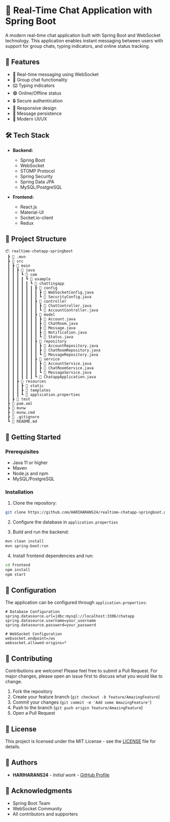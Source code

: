 # 🚀 Real-Time Chat Application with Spring Boot

A modern real-time chat application built with Spring Boot and WebSocket technology. This application enables instant messaging between users with support for group chats, typing indicators, and online status tracking.

## 🌟 Features

- 💬 Real-time messaging using WebSocket
- 👥 Group chat functionality
- ⌨️ Typing indicators
- 🟢 Online/Offline status
- 🔒 Secure authentication
- 📱 Responsive design
- 🔄 Message persistence
- 🎨 Modern UI/UX

## 🛠️ Tech Stack

- **Backend:**
  - Spring Boot
  - WebSocket
  - STOMP Protocol
  - Spring Security
  - Spring Data JPA
  - MySQL/PostgreSQL

- **Frontend:**
  - React.js
  - Material-UI
  - Socket.io-client
  - Redux

## 📁 Project Structure

```
📦 realtime-chatapp-springboot
 ┣ 📂 .mvn
 ┣ 📂 src
 ┃ ┣ 📂 main
 ┃ ┃ ┣ 📂 java
 ┃ ┃ ┃ ┗ 📂 com
 ┃ ┃ ┃ ┃ ┗ 📂 example
 ┃ ┃ ┃ ┃ ┃ ┗ 📂 chattingapp
 ┃ ┃ ┃ ┃ ┃ ┃ ┣ 📂 config
 ┃ ┃ ┃ ┃ ┃ ┃ ┃ ┣ 📜 WebSocketConfig.java
 ┃ ┃ ┃ ┃ ┃ ┃ ┃ ┗ 📜 SecurityConfig.java
 ┃ ┃ ┃ ┃ ┃ ┃ ┣ 📂 controller
 ┃ ┃ ┃ ┃ ┃ ┃ ┃ ┣ 📜 ChatController.java
 ┃ ┃ ┃ ┃ ┃ ┃ ┃ ┗ 📜 AccountController.java
 ┃ ┃ ┃ ┃ ┃ ┃ ┣ 📂 model
 ┃ ┃ ┃ ┃ ┃ ┃ ┃ ┣ 📜 Account.java
 ┃ ┃ ┃ ┃ ┃ ┃ ┃ ┣ 📜 ChatRoom.java
 ┃ ┃ ┃ ┃ ┃ ┃ ┃ ┣ 📜 Message.java
 ┃ ┃ ┃ ┃ ┃ ┃ ┃ ┣ 📜 Notification.java
 ┃ ┃ ┃ ┃ ┃ ┃ ┃ ┗ 📜 Status.java
 ┃ ┃ ┃ ┃ ┃ ┃ ┣ 📂 repository
 ┃ ┃ ┃ ┃ ┃ ┃ ┃ ┣ 📜 AccountRepository.java
 ┃ ┃ ┃ ┃ ┃ ┃ ┃ ┣ 📜 ChatRoomRepository.java
 ┃ ┃ ┃ ┃ ┃ ┃ ┃ ┗ 📜 MessageRepository.java
 ┃ ┃ ┃ ┃ ┃ ┃ ┣ 📂 service
 ┃ ┃ ┃ ┃ ┃ ┃ ┃ ┣ 📜 AccountService.java
 ┃ ┃ ┃ ┃ ┃ ┃ ┃ ┣ 📜 ChatRoomService.java
 ┃ ┃ ┃ ┃ ┃ ┃ ┃ ┗ 📜 MessageService.java
 ┃ ┃ ┃ ┃ ┃ ┃ ┗ 📜 ChatappApplication.java
 ┃ ┃ ┣ 📂 resources
 ┃ ┃ ┃ ┣ 📂 static
 ┃ ┃ ┃ ┣ 📂 templates
 ┃ ┃ ┃ ┗ 📜 application.properties
 ┃ ┣ 📂 test
 ┣ 📜 pom.xml
 ┣ 📜 mvnw
 ┣ 📜 mvnw.cmd
 ┣ 📜 .gitignore
 ┗ 📜 README.md
```

## 🚀 Getting Started

### Prerequisites

- Java 11 or higher
- Maven
- Node.js and npm
- MySQL/PostgreSQL

### Installation

1. Clone the repository:
```bash
git clone https://github.com/HARIHARANS24/realtime-chatapp-springboot.git
```

2. Configure the database in `application.properties`

3. Build and run the backend:
```bash
mvn clean install
mvn spring-boot:run
```

4. Install frontend dependencies and run:
```bash
cd frontend
npm install
npm start
```

## 🔧 Configuration

The application can be configured through `application.properties`:

```properties
# Database Configuration
spring.datasource.url=jdbc:mysql://localhost:3306/chatapp
spring.datasource.username=your_username
spring.datasource.password=your_password

# WebSocket Configuration
websocket.endpoint=/ws
websocket.allowed-origins=*
```

## 🤝 Contributing

Contributions are welcome! Please feel free to submit a Pull Request. For major changes, please open an issue first to discuss what you would like to change.

1. Fork the repository
2. Create your feature branch (`git checkout -b feature/AmazingFeature`)
3. Commit your changes (`git commit -m 'Add some AmazingFeature'`)
4. Push to the branch (`git push origin feature/AmazingFeature`)
5. Open a Pull Request

## 📝 License

This project is licensed under the MIT License - see the [LICENSE](LICENSE) file for details.

## 👥 Authors

- **HARIHARANS24** - *Initial work* - [GitHub Profile](https://github.com/HARIHARANS24)

## 🙏 Acknowledgments

- Spring Boot Team
- WebSocket Community
- All contributors and supporters 
